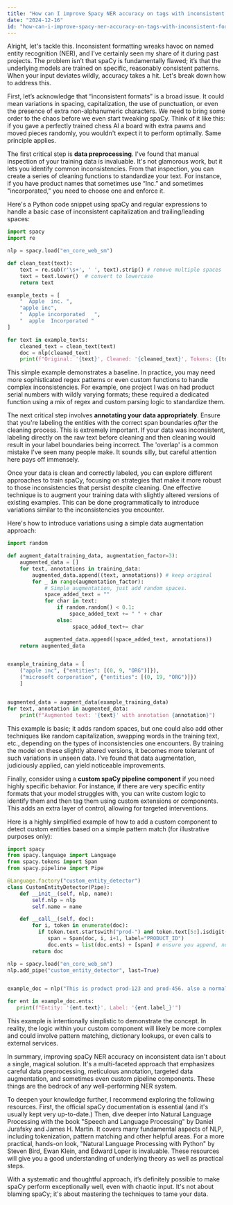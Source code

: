 ```yaml
---
title: "How can I improve Spacy NER accuracy on tags with inconsistent formats?"
date: "2024-12-16"
id: "how-can-i-improve-spacy-ner-accuracy-on-tags-with-inconsistent-formats"
---
```


Alright, let's tackle this. Inconsistent formatting wreaks havoc on named entity recognition (NER), and I’ve certainly seen my share of it during past projects. The problem isn’t that spaCy is fundamentally flawed; it’s that the underlying models are trained on specific, reasonably consistent patterns. When your input deviates wildly, accuracy takes a hit. Let's break down how to address this.

First, let’s acknowledge that “inconsistent formats” is a broad issue. It could mean variations in spacing, capitalization, the use of punctuation, or even the presence of extra non-alphanumeric characters. We need to bring some order to the chaos before we even start tweaking spaCy. Think of it like this: if you gave a perfectly trained chess AI a board with extra pawns and moved pieces randomly, you wouldn't expect it to perform optimally. Same principle applies.

The first critical step is **data preprocessing**. I've found that manual inspection of your training data is invaluable. It's not glamorous work, but it lets you identify common inconsistencies. From that inspection, you can create a series of cleaning functions to standardize your text. For instance, if you have product names that sometimes use “Inc.” and sometimes "incorporated," you need to choose one and enforce it.

Here's a Python code snippet using spaCy and regular expressions to handle a basic case of inconsistent capitalization and trailing/leading spaces:

```python
import spacy
import re

nlp = spacy.load("en_core_web_sm")

def clean_text(text):
    text = re.sub(r'\s+', ' ', text).strip() # remove multiple spaces
    text = text.lower()  # convert to lowercase
    return text

example_texts = [
    "  Apple  inc. ",
    "apple inc",
    "  Apple incorporated   ",
    "  apple  Incorporated "
]

for text in example_texts:
    cleaned_text = clean_text(text)
    doc = nlp(cleaned_text)
    print(f"Original: '{text}', Cleaned: '{cleaned_text}', Tokens: {[token.text for token in doc]}")
```

This simple example demonstrates a baseline. In practice, you may need more sophisticated regex patterns or even custom functions to handle complex inconsistencies. For example, one project I was on had product serial numbers with wildly varying formats; these required a dedicated function using a mix of regex and custom parsing logic to standardize them.

The next critical step involves **annotating your data appropriately**. Ensure that you're labeling the entities with the correct span boundaries *after* the cleaning process. This is extremely important. If your data was inconsistent, labeling directly on the raw text before cleaning and then cleaning would result in your label boundaries being incorrect. The 'overlap' is a common mistake I've seen many people make. It sounds silly, but careful attention here pays off immensely.

Once your data is clean and correctly labeled, you can explore different approaches to train spaCy, focusing on strategies that make it more robust to those inconsistencies that persist despite cleaning. One effective technique is to augment your training data with slightly altered versions of existing examples. This can be done programmatically to introduce variations similar to the inconsistencies you encounter.

Here's how to introduce variations using a simple data augmentation approach:

```python
import random

def augment_data(training_data, augmentation_factor=3):
    augmented_data = []
    for text, annotations in training_data:
        augmented_data.append((text, annotations)) # keep original
        for _ in range(augmentation_factor):
            # Simple augmentation, just add random spaces.
            space_added_text = ""
            for char in text:
                if random.random() < 0.1:
                    space_added_text += " " + char
                else:
                     space_added_text+= char

            augmented_data.append((space_added_text, annotations))
    return augmented_data


example_training_data = [
    ("apple inc", {"entities": [(0, 9, "ORG")]}),
    ("microsoft corporation", {"entities": [(0, 19, "ORG")]})
    ]


augmented_data = augment_data(example_training_data)
for text, annotation in augmented_data:
    print(f"Augmented text: '{text}' with annotation {annotation}")

```
This example is basic; it adds random spaces, but one could also add other techniques like random capitalization, swapping words in the training text, etc., depending on the types of inconsistencies one encounters. By training the model on these slightly altered versions, it becomes more tolerant of such variations in unseen data. I’ve found that data augmentation, judiciously applied, can yield noticeable improvements.

Finally, consider using a **custom spaCy pipeline component** if you need highly specific behavior. For instance, if there are very specific entity formats that your model struggles with, you can write custom logic to identify them and then tag them using custom extensions or components. This adds an extra layer of control, allowing for targeted interventions.

Here is a highly simplified example of how to add a custom component to detect custom entities based on a simple pattern match (for illustrative purposes only):

```python
import spacy
from spacy.language import Language
from spacy.tokens import Span
from spacy.pipeline import Pipe

@Language.factory("custom_entity_detector")
class CustomEntityDetector(Pipe):
    def __init__(self, nlp, name):
        self.nlp = nlp
        self.name = name

    def __call__(self, doc):
        for i, token in enumerate(doc):
          if token.text.startswith("prod-") and token.text[5:].isdigit():
             span = Span(doc, i, i+1, label="PRODUCT_ID")
             doc.ents = list(doc.ents) + [span] # ensure you append, not overwrite ents.
        return doc

nlp = spacy.load("en_core_web_sm")
nlp.add_pipe("custom_entity_detector", last=True)


example_doc = nlp("This is product prod-123 and prod-456. also a normal word.")

for ent in example_doc.ents:
   print(f"Entity: '{ent.text}', Label: '{ent.label_}'")
```

This example is intentionally simplistic to demonstrate the concept. In reality, the logic within your custom component will likely be more complex and could involve pattern matching, dictionary lookups, or even calls to external services.

In summary, improving spaCy NER accuracy on inconsistent data isn't about a single, magical solution. It's a multi-faceted approach that emphasizes careful data preprocessing, meticulous annotation, targeted data augmentation, and sometimes even custom pipeline components. These things are the bedrock of any well-performing NER system.

To deepen your knowledge further, I recommend exploring the following resources. First, the official spaCy documentation is essential (and it's usually kept very up-to-date.) Then, dive deeper into Natural Language Processing with the book "Speech and Language Processing" by Daniel Jurafsky and James H. Martin. It covers many fundamental aspects of NLP, including tokenization, pattern matching and other helpful areas. For a more practical, hands-on look, "Natural Language Processing with Python" by Steven Bird, Ewan Klein, and Edward Loper is invaluable. These resources will give you a good understanding of underlying theory as well as practical steps.

With a systematic and thoughtful approach, it’s definitely possible to make spaCy perform exceptionally well, even with chaotic input. It's not about blaming spaCy; it's about mastering the techniques to tame your data.
